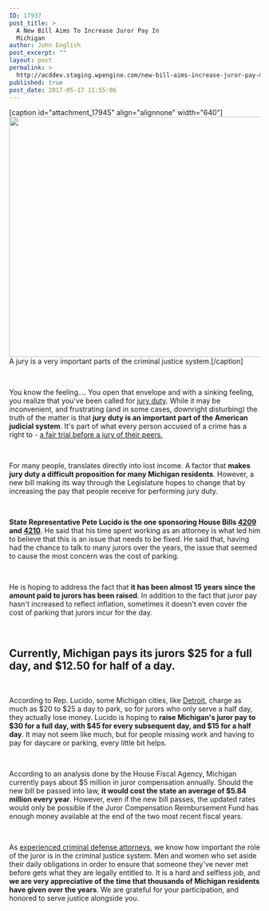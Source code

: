 ```yaml
---
ID: 17937
post_title: >
  A New Bill Aims To Increase Juror Pay In
  Michigan
author: John English
post_excerpt: ""
layout: post
permalink: >
  http://acddev.staging.wpengine.com/new-bill-aims-increase-juror-pay-michigan.html
published: true
post_date: 2017-05-17 11:55:06
---
```

[caption id="attachment_17945" align="alignnone" width="640"]<img class="size-full wp-image-17945" src="http://acddev.staging.wpengine.com/wp-content/uploads/2017/05/courtroom-898931_640.jpg" alt="" width="640" height="481" /> A jury is a very important parts of the criminal justice system.[/caption]

&nbsp;

<span style="font-weight: 400;">You know the feeling…. You open that envelope and with a sinking feeling, you realize that you've been called for </span><a href="https://www.lansingmi.gov/170/Jury-Duty" target="_blank" rel="noopener noreferrer"><span style="font-weight: 400;">jury duty</span></a><span style="font-weight: 400;">. While it may be inconvenient, and frustrating (and in some cases, downright disturbing) the truth of the matter is that</span><b> jury duty is an important part of the American judicial system</b><span style="font-weight: 400;">. It's part of what every person accused of a crime has a right to - </span><a href="http://acddev.staging.wpengine.com/sentencing-options.html" target="_blank" rel="noopener noreferrer"><span style="font-weight: 400;">a fair trial before a jury of their peers.</span></a>

&nbsp;

<span style="font-weight: 400;">For many people, translates directly into lost income. A factor that </span><b>makes jury duty a difficult proposition for many Michigan residents</b><span style="font-weight: 400;">. However, a new bill making its way through the Legislature hopes to change that by increasing the pay that people receive for performing jury duty.</span>

&nbsp;

<b>State Representative Pete Lucido is the one sponsoring House Bills </b><a href="http://www.legislature.mi.gov/(S(yhqxd2qzyacwvv4fekthdjct))/mileg.aspx?page=getObject&amp;objectName=2017-HB-4209" target="_blank" rel="noopener noreferrer"><b>4209</b></a><b> and </b><a href="http://www.legislature.mi.gov/(S(yhqxd2qzyacwvv4fekthdjct))/mileg.aspx?page=getObject&amp;objectname=2017-HB-4210" target="_blank" rel="noopener noreferrer"><b>4210</b></a><span style="font-weight: 400;">. He said that his time spent working as an attorney is what led him to believe that this is an issue that needs to be fixed. He said that, having had the chance to talk to many jurors over the years, the issue that seemed to cause the most concern was the cost of parking.</span>

&nbsp;

<span style="font-weight: 400;">He is hoping to address the fact that </span><b>it has been almost 15 years since the amount paid to jurors has been raised</b><span style="font-weight: 400;">. In addition to the fact that juror pay hasn't increased to reflect inflation, sometimes it doesn't even cover the cost of parking that jurors incur for the day. </span>

&nbsp;
<h2>Currently, Michigan pays its jurors $25 for a full day, and $12.50 for half of a day.</h2>
&nbsp;

<span style="font-weight: 400;">According to Rep. Lucido, some Michigan cities, like </span><a href="http://acddev.staging.wpengine.com/wayne-county-criminal-defense-attorney-michigan-top-lawyer-aggressive-team.html" target="_blank" rel="noopener noreferrer"><span style="font-weight: 400;">Detroit</span></a><span style="font-weight: 400;">, charge as much as $20 to $25 a day to park, so for jurors who only serve a half day, they actually lose money. Lucido is hoping to </span><b>raise Michigan's juror pay to $30 for a full day, with $45 for every subsequent day, and $15 for a half day</b><span style="font-weight: 400;">. It may not seem like much, but for people missing work and having to pay for daycare or parking, every little bit helps.</span>

&nbsp;

<span style="font-weight: 400;">According to an analysis done by the House Fiscal Agency, Michigan currently pays about $5 million in juror compensation annually. Should the new bill be passed into law, </span><b>it would cost the state an average of $5.84 million every year</b><span style="font-weight: 400;">. However, even if the new bill passes, the updated rates would only be possible if the Juror Compensation Reimbursement Fund has enough money available at the end of the two most recent fiscal years.</span>

&nbsp;

<span style="font-weight: 400;">As </span><a href="http://acddev.staging.wpengine.com/trial-attorneys.html" target="_blank" rel="noopener noreferrer"><span style="font-weight: 400;">experienced criminal defense attorneys</span></a><span style="font-weight: 400;">, we know how important the role of the juror is in the criminal justice system. Men and women who set aside their daily obligations in order to ensure that someone they've never met before gets what they are legally entitled to. It is a hard and selfless job, and </span><b>we are very appreciative of the time that thousands of Michigan residents have given over the years</b><span style="font-weight: 400;">. We are grateful for your participation, and honored to serve justice alongside you.</span>